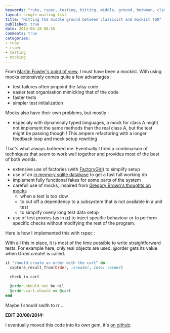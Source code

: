 ```yaml
---
keywords: "ruby, rspec, testing, Hitting, middle, ground, between, classicist, mockist, TDD"
layout: single-mailing-list
title: "Hitting the middle ground between classicist and mockist TDD"
published: true
date: 2013-06-18 08:55
comments: true
categories:
- ruby
- rspec
- testing
- mocking
---
```

From [Martin Fowler's point of view](http://martinfowler.com/articles/mocksArentStubs.html), I must have been a mockist. With using mocks extensively comes quite a few advantages :

  * test failures often pinpoint the falsy code
  * easier test organisation mimicking that of the code
  * faster tests
  * simpler test initialization

Mocks also have their own problems, but mostly :

  * especialy with dynamicaly typed languages, a mock for class A might not implement the same methods than the real class A, but the test might be passing though ! This ampers refactoring with a longer feedback loop and mock setup rewriting

That's what always bothered me. Eventually I tried a combinaison of techniques that seem to work well together and provides most of the best of both worlds.

  * extensive use of factories (with [FactoryGirl](https://github.com/thoughtbot/factory_girl)) to simplify setup
  * use of an [in memory sqlite database](http://www.sqlite.org/inmemorydb.html) to get a fast full working db
  * implement fully functional fakes for some parts of the system
  * carefull use of mocks, inspired from [Gregory Brown's thoughts on mocks](http://blog.rubybestpractices.com/posts/gregory/052-issue-20-thoughts-on-mocking.html)
    * when a test is too slow
    * to cut off a dependency to a subsystem that is not available in a unit test
    * to simplify overly long test data setup
  * use of test proxies (as in [rr](https://github.com/rr/rr)) to inject specific behaviour or to perform specific checks without modifying the rest of the program.

Here is how I implemented this with rspec :
<script src="https://gist.github.com/philou/5894144.js"></script>

With all this in place, it is most of the time possible to write straightforward tests. For example here, only real objects are used. @order gets its value when Order.create! is called.

```ruby
it "should create an order with the cart" do
  capture_result_from(Order, :create!, into: :order)

  check_in_cart

  @order.should_not be_nil
  @order.cart.should == @cart
end
```

Maybe I should swith to rr ...

**EDIT 20/08/2014:**

I eventually moved this code into its own gem, it's [on github](https://github.com/philou/rspecproxies).
